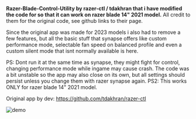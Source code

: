 **Razer-Blade-Control-Utility by razer-ctl / tdakhran that i have modified the code for so that it can work on razer blade 14" 2021 model.** All credit to them for the original code, see github links to their page.

Since the original app was made for 2023 models i also had to remove a few features, but all the basic stuff that synapse offers like custom performance mode, selectable fan speed on balanced profile and even a custom silent mode that isnt normally available is here.

PS: Dont run it at the same time as synapse, they might fight for control, changing performance mode while ingame may cause crash. The code was a bit unstable so the app may also close on its own, but all settings should persist unless you change them with razer synapse again.
PS2: This works ONLY for razer blade 14" 2021 model.

Original app by dev: https://github.com/tdakhran/razer-ctl

![demo](https://github.com/user-attachments/assets/ba14a87c-5303-44df-a703-7bde369ee80f)
